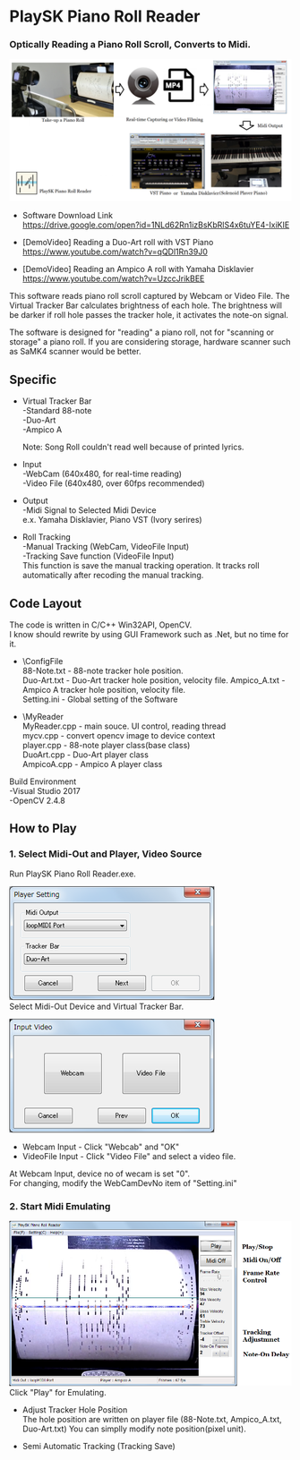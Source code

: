 # PlaySK Piano Roll Reader       
### Optically Reading a Piano Roll Scroll, Converts to Midi.

![Overall System](./README_img/Overall_System.png)

- Software Download Link  
https://drive.google.com/open?id=1NLd62Rn1izBsKbRlS4x6tuYE4-IxiKIE


- [DemoVideo] Reading a Duo-Art roll with VST Piano   
https://www.youtube.com/watch?v=qQDl1Rn39J0
 

- [DemoVideo] Reading an Ampico A roll with Yamaha Disklavier     
https://www.youtube.com/watch?v=UzccJrikBEE

This software reads piano roll scroll captured by Webcam or Video File. The Virtual Tracker Bar calculates brightness of each hole. The brightness will be darker if roll hole passes the tracker hole, it activates the note-on signal. 

The software is designed for "reading" a piano roll, not for "scanning or storage" a piano roll. If you are considering storage, hardware scanner such as SaMK4 scanner would be better. 

## Specific
- Virtual Tracker Bar   
    -Standard 88-note    
    -Duo-Art     
    -Ampico A

    Note: Song Roll couldn't read well because of printed lyrics.

- Input     
    -WebCam  (640x480, for real-time reading)    
    -Video File (640x480, over 60fps recommended)

- Output    
    -Midi Signal to Selected Midi Device    
    e.x. Yamaha Disklavier, Piano VST (Ivory serires)
    
- Roll Tracking     
    -Manual Tracking (WebCam, VideoFile Input)   
    -Tracking Save function (VideoFile Input)     
     This function is save the manual tracking operation. It tracks roll automatically after recoding the manual tracking.

## Code Layout
The code is written in C/C++ Win32API, OpenCV.  
I know should rewrite by using GUI Framework such as .Net, but no time for it.

- \ConfigFile     
88-Note.txt - 88-note tracker hole position.     
Duo-Art.txt - Duo-Art tracker hole position, velocity file.
Ampico_A.txt - Ampico A tracker hole position, velocity file.       
Setting.ini - Global setting of the Software



- \MyReader   
MyReader.cpp - main souce. UI control, reading thread       
mycv.cpp - convert opencv image to device context   
player.cpp - 88-note player class(base class)       
DuoArt.cpp - Duo-Art player class     
AmpicoA.cpp - Ampico A player class

Build Environment     
-Visual Studio 2017      
-OpenCV 2.4.8 


## How to Play

### 1. Select Midi-Out and Player, Video Source

Run PlaySK Piano Roll Reader.exe.

![Player Setting](README_img/Player_Setting.png)    
Select Midi-Out Device and Virtual Tracker Bar.

![Source Select](README_img/Source_Select.png)  
- Webcam Input - Click "Webcab" and "OK"
- VideoFile Input - Click "Video File" and select a video file.

At Webcam Input, device no of wecam is set "0".     
For changing, modify the WebCamDevNo item of "Setting.ini"

### 2. Start Midi Emulating

![Main U I](README_img/MainUI.png)  
Click "Play" for Emulating.     

- Adjust Tracker Hole Position    
The hole position are written on player file (88-Note.txt, Ampico_A.txt, Duo-Art.txt)
You can simplly modify note position(pixel unit). 

- Semi Automatic Tracking (Tracking Save)

